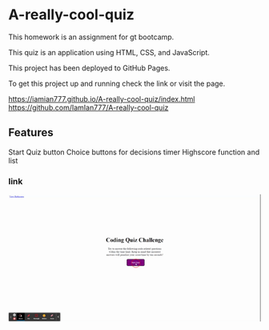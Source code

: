 # A-really-cool-quiz

This homework is an assignment for gt bootcamp.

This quiz is an application using HTML, CSS, and JavaScript.

This project has been deployed to GitHub Pages.

To get this project up and running check the link or visit the page.

https://iamian777.github.io/A-really-cool-quiz/index.html
https://github.com/IamIan777/A-really-cool-quiz

## Features 

Start Quiz button
Choice buttons for decisions
timer
Highscore function and list

### link

![Alt text](assets/Code%20Quiz.gif)
